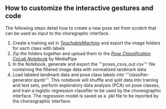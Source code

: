 ## How to customize the interactive gestures and code 

The following steps detail how to create a new pose set from scratch that can be used as input to the choregraphc interface.

1. Create a training set in [*TeachableMachine*](https://teachablemachine.withgoogle.com/train/pose) and export the image folders for each class with labels
2. Zip the folders together and upload them to the [*Pose Classification CoLab Notebook*](https://colab.research.google.com/drive/19txHpN8exWhstO6WVkfmYYVC6uug_oVR) by MediaPipe 
4. In the Notebook, generate and export the '''poses_csvs_out.csv''' file containing the filtered image data with normalized landmark data
5. Load labeled landmark data and pose class labels into '''classifier-generator.ipynb'''. This notebook will shuffle and split data into training and test sets, perform exploratory data analysis (PCA) on pose classes, and train a logistic regression classifier to be used by the choreographic interface. The regression model is saved as a .pkl file to be inported by the choreographic interface.

